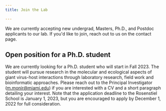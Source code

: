 ```yaml
---
title: Join the Lab

---
```


<!--more-->

We are currently accepting new undergrad, Masters, Ph.D., and Postdoc applicants to our lab. If you'd like to join, reach out to us on the contact page. 
<br>

<b>Open position for a Ph.D. student </b>
----
We are currently looking for a Ph.D. student who will start in Fall 2023. The student will pursue research in the molecular and ecological aspects of giant virus-host interactions through laboratory research, field work and bioinformatic approaches. Please reach out to the Principal Investigator (m.monir@miami.edu) if you are interested with a CV and a short paragraph detailing your interest. Note that the application deadline to the Rosenstiel School is January 1, 2023, but you are encouraged to apply by December 1, 2022 for full consideration.
